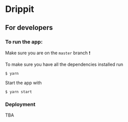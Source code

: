 # Drippit

## For developers

### To run the app:

Make sure you are on the `master` branch :exclamation:

To make sure you have all the dependencies installed run

```
$ yarn
```

Start the app with

```
$ yarn start
```

### Deployment

TBA
